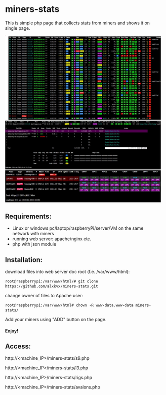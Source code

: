 # miners-stats
This is simple php page that collects stats from miners and shows it on single page.

![alt text](https://raw.githubusercontent.com/alxkvx/miners-stats/master/miners.JPG)
![alt text](https://raw.githubusercontent.com/alxkvx/miners-stats/master/miner_info.JPG)
![alt text](https://raw.githubusercontent.com/alxkvx/miners-stats/master/rigs.JPG)
## Requirements:
- Linux or windows pc/laptop/raspberryPi/server/VM on the same network with miners
- running web server: apache/nginx etc.
- php with json module

## Installation:
download files into web server doc root (f.e. /var/www/html):
```
root@raspberrypi:/var/www/html/# git clone https://github.com/alxkvx/miners-stats.git
```
change owner of files to Apache user:
```
root@raspberrypi:/var/www/html# chown -R www-data.www-data miners-stats/
```
Add your miners using "ADD" button on the page.

#### Enjoy!

## Access:
http://<machine_IP>/miners-stats/s9.php

http://<machine_IP>/miners-stats/l3.php

http://<machine_IP>/miners-stats/rigs.php

http://<machine_IP>/miners-stats/avalons.php

